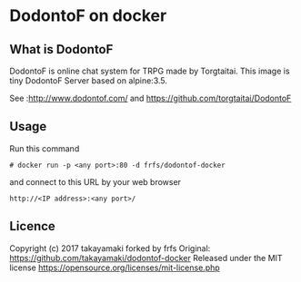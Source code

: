 # DodontoF on docker

## What is DodontoF
DodontoF is online chat system for TRPG made by Torgtaitai.
This image is tiny DodontoF Server based on alpine:3.5.

See :http://www.dodontof.com/ and https://github.com/torgtaitai/DodontoF

## Usage
Run this command
```
# docker run -p <any port>:80 -d frfs/dodontof-docker 
```
and connect to this URL by your web browser
```
http://<IP address>:<any port>/
```

## Licence
Copyright (c) 2017 takayamaki
forked by frfs
Original: https://github.com/takayamaki/dodontof-docker
Released under the MIT license
https://opensource.org/licenses/mit-license.php
